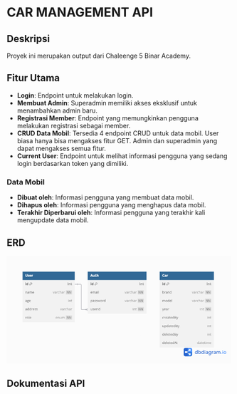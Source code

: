 # CAR MANAGEMENT API

## Deskripsi

Proyek ini merupakan output dari Chaleenge 5 Binar Academy.

## Fitur Utama

- **Login**: Endpoint untuk melakukan login.
- **Membuat Admin**: Superadmin memiliki akses eksklusif untuk menambahkan admin baru.
- **Registrasi Member**: Endpoint yang memungkinkan pengguna melakukan registrasi sebagai member.
- **CRUD Data Mobil**: Tersedia 4 endpoint CRUD untuk data mobil. User biasa hanya bisa mengakses fitur GET. Admin dan superadmin yang dapat mengakses semua fitur.
- **Current User**: Endpoint untuk melihat informasi pengguna yang sedang login berdasarkan token yang dimiliki.

### Data Mobil

- **Dibuat oleh**: Informasi pengguna yang membuat data mobil.
- **Dihapus oleh**: Informasi pengguna yang menghapus data mobil.
- **Terakhir Diperbarui oleh**: Informasi pengguna yang terakhir kali mengupdate data mobil.

## ERD

<img src="dbdiagram.png">

<!-- ## ⚙️ Arsitektur dan Teknologi

- **Service Repository Pattern**: Proyek ini menggunakan pola Service Repository untuk pengelolaan logika bisnis dan interaksi data.
- **API Documentation**: Menyediakan halaman dokumentasi API dengan menggunakan Swagger UI, Redoc, atau library lainnya. Juga menyediakan endpoint untuk mengakses dokumentasi API dalam format JSON OpenAPI. -->

<!-- ## 🛠️ Teknologi dan Alat

1. **Express & Sequelize**: Framework dan ORM yang digunakan untuk memenuhi kebutuhan CRUD aplikasi.
2. **bcrypt/bcryptjs**: Digunakan untuk enkripsi password pengguna agar lebih aman.
3. **Passport atau Jsonwebtoken**: Untuk otentikasi berbasis token (Token-Based Authentication).
4. **Swagger Editor atau Stoplight Studio**: Digunakan dalam menulis dokumentasi Open API.
5. **Swagger, Redoc, Stoplight Element**: Digunakan untuk visualisasi dokumentasi API OpenAPI.
6. **Seeders**: Menggunakan seeders untuk memasukkan data superadmin ke dalam database. -->

## Dokumentasi API

<!-- Dokumentasi API dapat diakses melalui halaman dokumentasi yang disediakan pada server HTTP, dan juga tersedia dalam format JSON OpenAPI untuk kemudahan integrasi. -->
